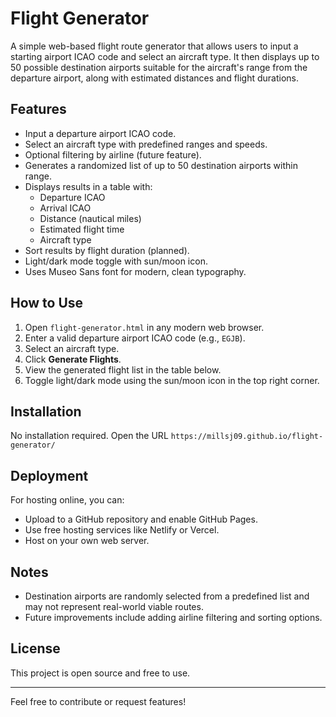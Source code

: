 # Flight Generator

A simple web-based flight route generator that allows users to input a starting airport ICAO code and select an aircraft type. It then displays up to 50 possible destination airports suitable for the aircraft's range from the departure airport, along with estimated distances and flight durations.

## Features

- Input a departure airport ICAO code.
- Select an aircraft type with predefined ranges and speeds.
- Optional filtering by airline (future feature).
- Generates a randomized list of up to 50 destination airports within range.
- Displays results in a table with:
  - Departure ICAO
  - Arrival ICAO
  - Distance (nautical miles)
  - Estimated flight time
  - Aircraft type
- Sort results by flight duration (planned).
- Light/dark mode toggle with sun/moon icon.
- Uses Museo Sans font for modern, clean typography.

## How to Use

1. Open `flight-generator.html` in any modern web browser.
2. Enter a valid departure airport ICAO code (e.g., `EGJB`).
3. Select an aircraft type.
4. Click **Generate Flights**.
5. View the generated flight list in the table below.
6. Toggle light/dark mode using the sun/moon icon in the top right corner.

## Installation

No installation required. Open the URL `https://millsj09.github.io/flight-generator/`
## Deployment

For hosting online, you can:

- Upload to a GitHub repository and enable GitHub Pages.
- Use free hosting services like Netlify or Vercel.
- Host on your own web server.

## Notes

- Destination airports are randomly selected from a predefined list and may not represent real-world viable routes.
- Future improvements include adding airline filtering and sorting options.

## License

This project is open source and free to use.

---

Feel free to contribute or request features!
